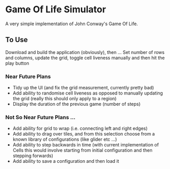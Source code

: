# Game Of Life Simulator
A very simple implementation of John Conway's Game Of Life.

## To Use
Download and build the application (obviously), then ...
Set number of rows and columns, update the grid, toggle cell liveness manually and then hit the play button

### Near Future Plans
- Tidy up the UI (and fix the grid measurement, currently pretty bad)
- Add ability to randomise cell liveness as opposed to manually updating the grid (really this should only apply to a region)
- Display the duration of the previous game (number of steps)

### Not So Near Future Plans ...
- Add ability for grid to wrap (i.e. connecting left and right edges)
- Add ability to drag over tiles, and from this selection choose from a known library of configurations (like glider etc ...)
- Add ability to step backwards in time (with current implementation of Cells this would involve starting from initial configuration and then stepping forwards)
- Add ability to save a configuration and then load it
